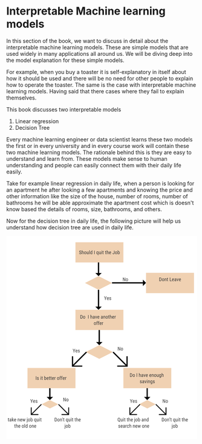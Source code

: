 # Interpretable Machine learning models

In this section of the book, we want to discuss in detail about the interpretable machine learning models. These are simple models that are used widely in many applications all around us. We will be diving deep into the model explanation for these simple models. 

For example, when you buy a toaster it is self-explanatory in itself about how it should be used and there will be no need for other people to explain how to operate the toaster. The same is the case with interpretable machine learning models. Having said that there cases where they fail to explain themselves.

This book discusses two interpretable models 

1. Linear regression
2. Decision Tree

Every machine learning engineer or data scientist learns these two models the first or in every university and in every course work will contain these two machine learning models. The rationale behind this is they are easy to understand and learn from. These models make sense to human understanding and people can easily connect them with their daily life easily.

Take for example linear regression in daily life, when a person is looking for an apartment he after looking a few apartments and knowing the price and other information like the size of the house, number of rooms, number of bathrooms he will be able approximate the apartment cost which is doesn't know based the details of rooms, size, bathrooms, and others.

Now for the decision tree in daily life, the following picture will help us understand how decision tree are used in daily life.

![](../.gitbook/assets/screenshot-214-.png)

